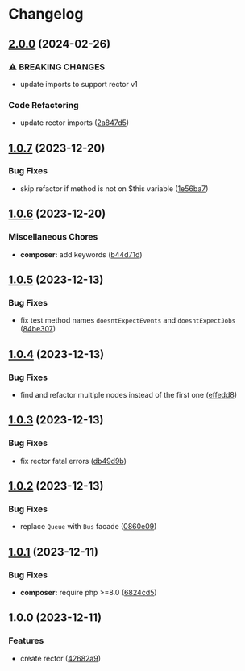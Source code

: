 # Changelog

## [2.0.0](https://github.com/remarkablemark/rector-laravel-service-mocking/compare/v1.0.7...v2.0.0) (2024-02-26)


### ⚠ BREAKING CHANGES

* update imports to support rector v1

### Code Refactoring

* update rector imports ([2a847d5](https://github.com/remarkablemark/rector-laravel-service-mocking/commit/2a847d5ec6334d39dada18143b45df9241c37d09))

## [1.0.7](https://github.com/remarkablemark/rector-laravel-service-mocking/compare/v1.0.6...v1.0.7) (2023-12-20)


### Bug Fixes

* skip refactor if method is not on $this variable ([1e56ba7](https://github.com/remarkablemark/rector-laravel-service-mocking/commit/1e56ba7afb61c43b01cf8eb9a08d575942a37b8e))

## [1.0.6](https://github.com/remarkablemark/rector-laravel-service-mocking/compare/v1.0.5...v1.0.6) (2023-12-20)


### Miscellaneous Chores

* **composer:** add keywords ([b44d71d](https://github.com/remarkablemark/rector-laravel-service-mocking/commit/b44d71ddbd2585cb0ec68122a797a27edc66cdd7))

## [1.0.5](https://github.com/remarkablemark/rector-laravel-service-mocking/compare/v1.0.4...v1.0.5) (2023-12-13)


### Bug Fixes

* fix test method names `doesntExpectEvents` and `doesntExpectJobs` ([84be307](https://github.com/remarkablemark/rector-laravel-service-mocking/commit/84be307e045fee7cd4454e05a2239eaeeab9ddf5))

## [1.0.4](https://github.com/remarkablemark/rector-laravel-service-mocking/compare/v1.0.3...v1.0.4) (2023-12-13)


### Bug Fixes

* find and refactor multiple nodes instead of the first one ([effedd8](https://github.com/remarkablemark/rector-laravel-service-mocking/commit/effedd8398cd9afc19ab440de5a99a3e82df85e6))

## [1.0.3](https://github.com/remarkablemark/rector-laravel-service-mocking/compare/v1.0.2...v1.0.3) (2023-12-13)


### Bug Fixes

* fix rector fatal errors ([db49d9b](https://github.com/remarkablemark/rector-laravel-service-mocking/commit/db49d9b4d029e01d2327c7bb5a01205dc29b75e9))

## [1.0.2](https://github.com/remarkablemark/rector-laravel-service-mocking/compare/v1.0.1...v1.0.2) (2023-12-13)


### Bug Fixes

* replace `Queue` with `Bus` facade ([0860e09](https://github.com/remarkablemark/rector-laravel-service-mocking/commit/0860e09f52272b9aef6094e412b5738803e84754))

## [1.0.1](https://github.com/remarkablemark/rector-laravel-service-mocking/compare/v1.0.0...v1.0.1) (2023-12-11)


### Bug Fixes

* **composer:** require php &gt;=8.0 ([6824cd5](https://github.com/remarkablemark/rector-laravel-service-mocking/commit/6824cd5e5e8354176c4c5cc5d4ac0fe8d2c14acc))

## 1.0.0 (2023-12-11)


### Features

* create rector ([42682a9](https://github.com/remarkablemark/rector-laravel-service-mocking/commit/42682a94ce1ee1e9964e3ee87c590ff1b04abdd7))
